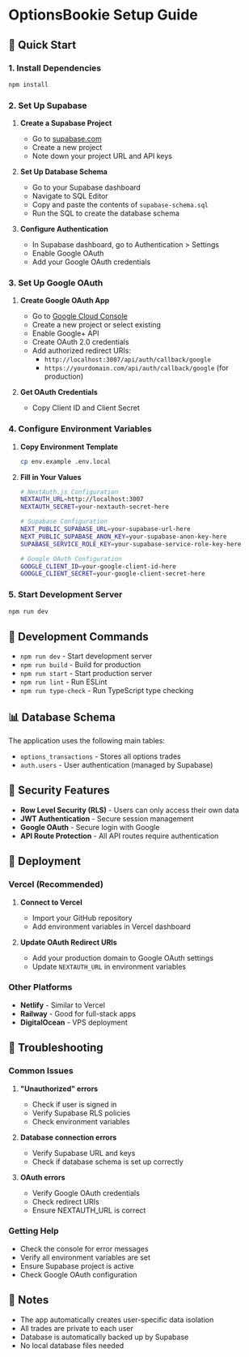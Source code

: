 # OptionsBookie Setup Guide

## 🚀 Quick Start

### 1. Install Dependencies
```bash
npm install
```

### 2. Set Up Supabase

1. **Create a Supabase Project**
   - Go to [supabase.com](https://supabase.com)
   - Create a new project
   - Note down your project URL and API keys

2. **Set Up Database Schema**
   - Go to your Supabase dashboard
   - Navigate to SQL Editor
   - Copy and paste the contents of `supabase-schema.sql`
   - Run the SQL to create the database schema

3. **Configure Authentication**
   - In Supabase dashboard, go to Authentication > Settings
   - Enable Google OAuth
   - Add your Google OAuth credentials

### 3. Set Up Google OAuth

1. **Create Google OAuth App**
   - Go to [Google Cloud Console](https://console.cloud.google.com)
   - Create a new project or select existing
   - Enable Google+ API
   - Create OAuth 2.0 credentials
   - Add authorized redirect URIs:
     - `http://localhost:3007/api/auth/callback/google`
     - `https://yourdomain.com/api/auth/callback/google` (for production)

2. **Get OAuth Credentials**
   - Copy Client ID and Client Secret

### 4. Configure Environment Variables

1. **Copy Environment Template**
   ```bash
   cp env.example .env.local
   ```

2. **Fill in Your Values**
   ```bash
   # NextAuth.js Configuration
   NEXTAUTH_URL=http://localhost:3007
   NEXTAUTH_SECRET=your-nextauth-secret-here

   # Supabase Configuration
   NEXT_PUBLIC_SUPABASE_URL=your-supabase-url-here
   NEXT_PUBLIC_SUPABASE_ANON_KEY=your-supabase-anon-key-here
   SUPABASE_SERVICE_ROLE_KEY=your-supabase-service-role-key-here

   # Google OAuth Configuration
   GOOGLE_CLIENT_ID=your-google-client-id-here
   GOOGLE_CLIENT_SECRET=your-google-client-secret-here
   ```

### 5. Start Development Server

```bash
npm run dev
```

## 🔧 Development Commands

- `npm run dev` - Start development server
- `npm run build` - Build for production
- `npm run start` - Start production server
- `npm run lint` - Run ESLint
- `npm run type-check` - Run TypeScript type checking

## 📊 Database Schema

The application uses the following main tables:

- `options_transactions` - Stores all options trades
- `auth.users` - User authentication (managed by Supabase)

## 🔐 Security Features

- **Row Level Security (RLS)** - Users can only access their own data
- **JWT Authentication** - Secure session management
- **Google OAuth** - Secure login with Google
- **API Route Protection** - All API routes require authentication

## 🚀 Deployment

### Vercel (Recommended)

1. **Connect to Vercel**
   - Import your GitHub repository
   - Add environment variables in Vercel dashboard

2. **Update OAuth Redirect URIs**
   - Add your production domain to Google OAuth settings
   - Update `NEXTAUTH_URL` in environment variables

### Other Platforms

- **Netlify** - Similar to Vercel
- **Railway** - Good for full-stack apps
- **DigitalOcean** - VPS deployment

## 🐛 Troubleshooting

### Common Issues

1. **"Unauthorized" errors**
   - Check if user is signed in
   - Verify Supabase RLS policies
   - Check environment variables

2. **Database connection errors**
   - Verify Supabase URL and keys
   - Check if database schema is set up correctly

3. **OAuth errors**
   - Verify Google OAuth credentials
   - Check redirect URIs
   - Ensure NEXTAUTH_URL is correct

### Getting Help

- Check the console for error messages
- Verify all environment variables are set
- Ensure Supabase project is active
- Check Google OAuth configuration

## 📝 Notes

- The app automatically creates user-specific data isolation
- All trades are private to each user
- Database is automatically backed up by Supabase
- No local database files needed
